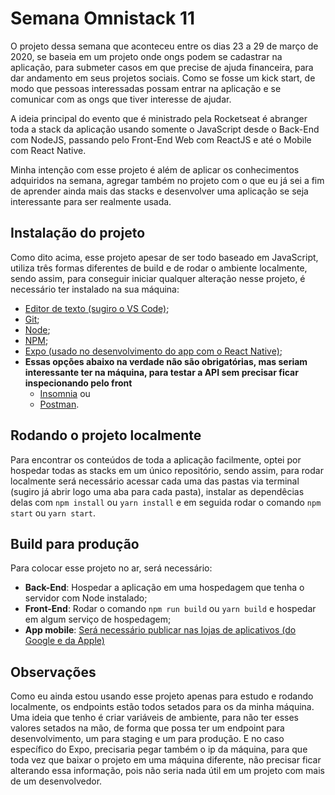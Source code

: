 # Semana Omnistack 11

O projeto dessa semana que aconteceu entre os dias 23 a 29 de março de 2020, se baseia em um projeto onde ongs podem se cadastrar na aplicação, para submeter casos em que precise de ajuda financeira, para dar andamento em seus projetos sociais. Como se fosse um kick start, de modo que pessoas interessadas possam entrar na aplicação e se comunicar com as ongs que tiver interesse de ajudar.

A ideia principal do evento que é ministrado pela Rocketseat é abranger toda a stack da aplicação usando somente o JavaScript desde o Back-End com NodeJS, passando pelo Front-End Web com ReactJS e até o Mobile com React Native.

Minha intenção com esse projeto é além de aplicar os conhecimentos adquiridos na semana, agregar também no projeto com o que eu já sei a fim de aprender ainda mais das stacks e desenvolver uma aplicação se seja interessante para ser realmente usada.

## Instalação do projeto
Como dito acima, esse projeto apesar de ser todo baseado em JavaScript, utiliza três formas diferentes de build e de rodar o ambiente localmente, sendo assim, para conseguir iniciar qualquer alteração nesse projeto, é necessário ter instalado na sua máquina:
  - [Editor de texto (sugiro o VS Code)](https://code.visualstudio.com/download);
  - [Git](https://git-scm.com/book/en/v2/Getting-Started-Installing-Git);
  - [Node](https://nodejs.org/en/download/);
  - [NPM](https://www.npmjs.com/package/npm);
  - [Expo (usado no desenvolvimento do app com o React Native)](https://docs.expo.io/versions/latest/get-started/installation/#installing-expo-cli);
  - **Essas opções abaixo na verdade não são obrigatórias, mas seriam interessante ter na máquina, para testar a API sem precisar ficar inspecionando pelo front**
    - [Insomnia](https://support.insomnia.rest/article/23-installation) 
    ou
    - [Postman](https://learning.postman.com/docs/postman/launching-postman/installation-and-updates/).

 ## Rodando o projeto localmente
 Para encontrar os conteúdos de toda a aplicação facilmente, optei por hospedar todas as stacks em um único repositório, sendo assim, para rodar localmente será necessário acessar cada uma das pastas via terminal (sugiro já abrir logo uma aba para cada pasta), instalar as dependêcias delas com `npm install` ou `yarn install` e em seguida rodar o comando `npm start` ou `yarn start`.

 ## Build para produção
 Para colocar esse projeto no ar, será necessário: 
  - **Back-End**: Hospedar a aplicação em uma hospedagem que tenha o servidor com Node instalado;
  - **Front-End**: Rodar o comando `npm run build` ou `yarn build` e hospedar em algum serviço de hospedagem;
  - **App mobile**: [Será necessário publicar nas lojas de aplicativos (do Google e da Apple)](https://docs.expo.io/versions/v36.0.0/workflow/publishing/#how-to-publish)

  ## Observações
  Como eu ainda estou usando esse projeto apenas para estudo e rodando localmente, os endpoints estão todos setados para os da minha máquina. Uma ideia que tenho é criar variáveis de ambiente, para não ter esses valores setados na mão, de forma que possa ter um endpoint para desenvolvimento, um para staging e um para produção. E no caso específico do Expo, precisaria pegar também o ip da máquina, para que toda vez que baixar o projeto em uma máquina diferente, não precisar ficar alterando essa informação, pois não seria nada útil em um projeto com mais de um desenvolvedor.